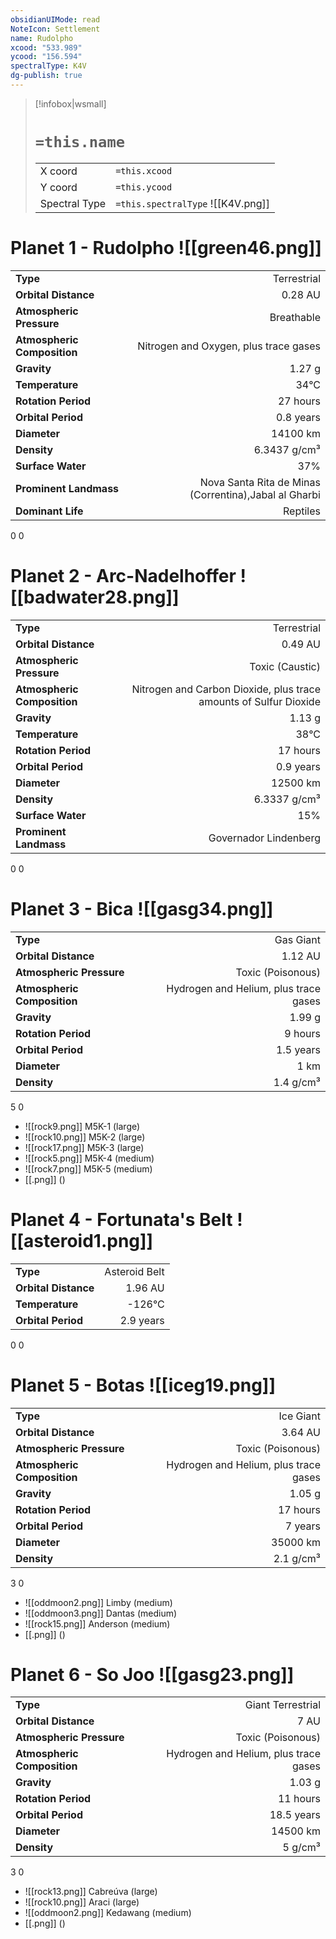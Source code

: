 ```yaml
---
obsidianUIMode: read
NoteIcon: Settlement
name: Rudolpho
xcood: "533.989"
ycood: "156.594"
spectralType: K4V
dg-publish: true
---
```

> [!infobox|wsmall]
> # `=this.name`
> | | |
> | - | - |
> | X coord | `=this.xcood` |
> | Y coord| `=this.ycood` |
> | Spectral Type | `=this.spectralType` ![[K4V.png]] |

# Planet 1 - Rudolpho ![[green46.png]]
|                             |                           |
| --------------------------- | -------------------------:|
| **Type**                    |             Terrestrial |
| **Orbital Distance**        |   0.28 AU |
| **Atmospheric Pressure**    |       Breathable |
| **Atmospheric Composition** |      Nitrogen and Oxygen, plus trace gases |
| **Gravity**                 |        1.27 g |
| **Temperature**             |    34°C |
| **Rotation Period**         |  27 hours |
| **Orbital Period** | 0.8 years |
| **Diameter**                |      14100 km | 
| **Density**                 |    6.3437 g/cm³ |
| **Surface Water**           |           37% | 
| **Prominent Landmass**      |         Nova Santa Rita de Minas (Correntina),Jabal al Gharbi | 
| **Dominant Life**           |         Reptiles |



0
0



# Planet 2 - Arc-Nadelhoffer ![[badwater28.png]]
|                             |                           |
| --------------------------- | -------------------------:|
| **Type**                    |             Terrestrial |
| **Orbital Distance**        |   0.49 AU |
| **Atmospheric Pressure**    |       Toxic (Caustic) |
| **Atmospheric Composition** |      Nitrogen and Carbon Dioxide, plus trace amounts of Sulfur Dioxide |
| **Gravity**                 |        1.13 g |
| **Temperature**             |    38°C |
| **Rotation Period**         |  17 hours |
| **Orbital Period** | 0.9 years |
| **Diameter**                |      12500 km | 
| **Density**                 |    6.3337 g/cm³ |
| **Surface Water**           |           15% | 
| **Prominent Landmass**      |         Governador Lindenberg | 



0
0



# Planet 3 - Bica ![[gasg34.png]]
|                             |                           |
| --------------------------- | -------------------------:|
| **Type**                    |             Gas Giant |
| **Orbital Distance**        |   1.12 AU |
| **Atmospheric Pressure**    |       Toxic (Poisonous) |
| **Atmospheric Composition** |      Hydrogen and Helium, plus trace gases |
| **Gravity**                 |        1.99 g |
| **Rotation Period**         |  9 hours |
| **Orbital Period** | 1.5 years |
| **Diameter**                |      1 km | 
| **Density**                 |    1.4 g/cm³ |



5
0

- ![[rock9.png]] M5K-1 (large)
- ![[rock10.png]] M5K-2 (large)
- ![[rock17.png]] M5K-3 (large)
- ![[rock5.png]] M5K-4 (medium)
- ![[rock7.png]] M5K-5 (medium)
- [[.png]]  ()

# Planet 4 - Fortunata's Belt ![[asteroid1.png]]
|                             |                           |
| --------------------------- | -------------------------:|
| **Type**                    |             Asteroid Belt |
| **Orbital Distance**        |   1.96 AU |
| **Temperature**             |    -126°C |
| **Orbital Period** | 2.9 years |



0
0



# Planet 5 - Botas ![[iceg19.png]]
|                             |                           |
| --------------------------- | -------------------------:|
| **Type**                    |             Ice Giant |
| **Orbital Distance**        |   3.64 AU |
| **Atmospheric Pressure**    |       Toxic (Poisonous) |
| **Atmospheric Composition** |      Hydrogen and Helium, plus trace gases |
| **Gravity**                 |        1.05 g |
| **Rotation Period**         |  17 hours |
| **Orbital Period** | 7 years |
| **Diameter**                |      35000 km | 
| **Density**                 |    2.1 g/cm³ |



3
0

- ![[oddmoon2.png]] Limby (medium)
- ![[oddmoon3.png]] Dantas (medium)
- ![[rock15.png]] Anderson (medium)
- [[.png]]  ()

# Planet 6 - So Joo ![[gasg23.png]]
|                             |                           |
| --------------------------- | -------------------------:|
| **Type**                    |             Giant Terrestrial |
| **Orbital Distance**        |   7 AU |
| **Atmospheric Pressure**    |       Toxic (Poisonous) |
| **Atmospheric Composition** |      Hydrogen and Helium, plus trace gases |
| **Gravity**                 |        1.03 g |
| **Rotation Period**         |  11 hours |
| **Orbital Period** | 18.5 years |
| **Diameter**                |      14500 km | 
| **Density**                 |    5 g/cm³ |



3
0

- ![[rock13.png]] Cabreúva (large)
- ![[rock10.png]] Araci (large)
- ![[oddmoon2.png]] Kedawang (medium)
- [[.png]]  ()

